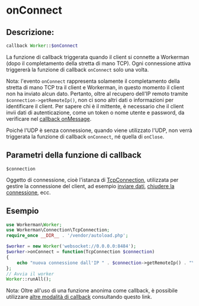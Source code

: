 # onConnect
## Descrizione:
```php
callback Worker::$onConnect
```

La funzione di callback triggerata quando il client si connette a Workerman (dopo il completamento della stretta di mano TCP). Ogni connessione attiva triggererà la funzione di callback `onConnect` solo una volta.

Nota: l'evento `onConnect` rappresenta solamente il completamento della stretta di mano TCP tra il client e Workerman, in questo momento il client non ha inviato alcun dato. Pertanto, oltre al recupero dell'IP remoto tramite `$connection->getRemoteIp()`, non ci sono altri dati o informazioni per identificare il client. Per sapere chi è il mittente, è necessario che il client invii dati di autenticazione, come un token o nome utente e password, da verificare nel [callback onMessage](on-message.md).

Poiché l'UDP è senza connessione, quando viene utilizzato l'UDP, non verrà triggerata la funzione di callback `onConnect`, né quella di `onClose`.

## Parametri della funzione di callback

``` $connection ```

Oggetto di connessione, cioè l'istanza di [TcpConnection](../tcp-connection.md), utilizzata per gestire la connessione del client, ad esempio [inviare dati](../tcp-connection/send.md), [chiudere la connessione](../tcp-connection/close.md), ecc.

## Esempio

```php
use Workerman\Worker;
use Workerman\Connection\TcpConnection;
require_once __DIR__ . '/vendor/autoload.php';

$worker = new Worker('websocket://0.0.0.0:8484');
$worker->onConnect = function(TcpConnection $connection)
{
    echo "nuova connessione dall'IP " . $connection->getRemoteIp() . "\n";
};
// Avvia il worker
Worker::runAll();
```

Nota: Oltre all'uso di una funzione anonima come callback, è possibile utilizzare [altre modalità di callback](../faq/callback_methods.md) consultando questo link.
